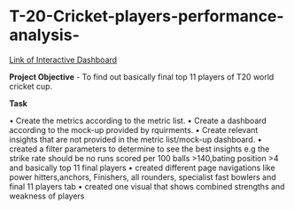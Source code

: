 # T-20-Cricket-players-performance-analysis-

[Link of Interactive Dashboard](https://app.powerbi.com/groups/me/reports/6325398b-e80a-4516-a65e-41c8d9992729/ReportSection3a8cb23b814911c94608?experience=power-bi)

**Project Objective** - To find out basically final top 11 players of T20 world cricket cup.

**Task**

•	Create the metrics according to the metric list.
•	Create a dashboard according to the mock-up provided by rquirments.
•	Create relevant insights that are not provided in the metric list/mock-up dashboard.
• created a filter parameters to determine to see the best insights e.g the strike rate should be no runs scored per 100 balls >140,bating position >4
and basically top 11 final players 
• created different page navigations like power hitters,anchors, Finishers, all rounders, specialist fast bowlers and final 11 players tab
• created one visual that shows combined strengths and weakness of players 






